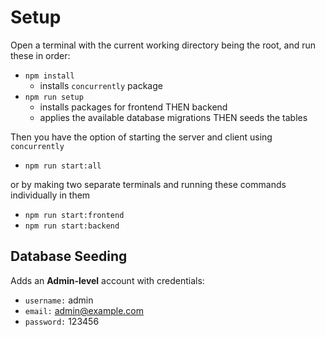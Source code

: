 # Setup
Open a terminal with the current working directory being the root, and run these in order:
- ``npm install``
  - installs `concurrently` package
- ``npm run setup``
  - installs packages for frontend THEN backend
  - applies the available database migrations THEN seeds the tables

Then you have the option of starting the server and client using `concurrently`
- ``npm run start:all``

or by making two separate terminals and running these commands individually in them
- ``npm run start:frontend``
- ``npm run start:backend``

## Database Seeding
Adds an **Admin-level** account with credentials:
- `username:` admin
- `email:` admin@example.com
- `password:` 123456